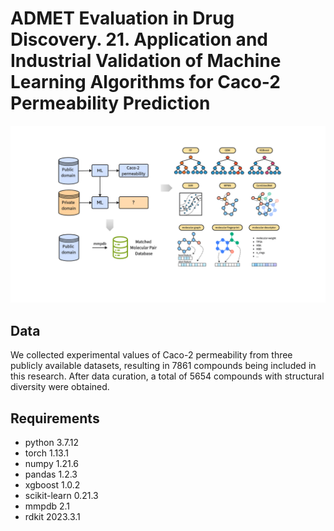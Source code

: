 # ADMET Evaluation in Drug Discovery. 21. Application and Industrial Validation of Machine Learning Algorithms for Caco-2 Permeability Prediction
![image](https://github.com/Duke-W91/Caco2_prediction/blob/main/img/Graphical%20Abstract.png)
## Data
We collected experimental values of Caco-2 permeability from three publicly available datasets, resulting in 7861 compounds being included in this research. After data curation, a total of 5654 compounds with structural diversity were obtained.

## Requirements

* python                    3.7.12
* torch                     1.13.1
* numpy                     1.21.6 
* pandas                    1.2.3
* xgboost                   1.0.2
* scikit-learn              0.21.3
* mmpdb                     2.1
* rdkit                     2023.3.1

